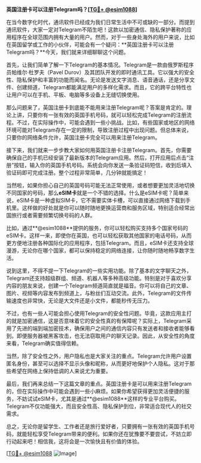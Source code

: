 **英国注册卡可以注册Telegram吗？[[TG💪+ @esim1088](https://t.me/s/esim1088)]**

在当今数字化时代，通讯软件已经成为我们日常生活中不可或缺的一部分。而提到通讯软件，大家一定对Telegram不陌生吧！这款以加密通信、隐私保护著称的应用程序在全球范围内拥有大量的用户。然而，对于一些身处海外的用户来说，比如在英国留学或工作的小伙伴，可能会有一个疑问：**英国注册卡可以注册Telegram吗？**今天，我们就来详细聊聊这个问题。

首先，让我们简单了解一下Telegram的基本情况。Telegram是一款由俄罗斯程序员帕维尔·杜罗夫（Pavel Durov）及其团队开发的即时通讯工具。它以强大的安全性、隐私保护和丰富的功能而闻名。无论是发送文字消息、语音通话，还是分享文件、创建频道，Telegram都能满足用户的多样化需求。而且，它的跨平台特性也让用户可以在手机、平板、电脑等多设备上无缝切换使用。

那么问题来了，英国注册卡到底能不能用来注册Telegram呢？答案是肯定的。理论上讲，只要你有一张有效的英国手机号码，就可以轻松完成Telegram的注册流程。不过，在实际操作中，可能会遇到一些小挑战。比如，有些国家或地区的网络环境可能对Telegram存在一定的限制，导致注册过程中出现问题。但总体来说，只要你的网络条件允许，英国注册卡完全可以用来注册Telegram。

接下来，我们就来一步步教大家如何用英国注册卡注册Telegram。首先，你需要确保自己的手机已经安装了最新版本的Telegram应用。然后，打开应用后点击“注册”按钮，输入你的英国手机号码。系统会向你发送一条验证码短信，收到后填入验证码即可完成注册。整个过程非常简单，几分钟就能搞定！

当然啦，如果你担心自己的英国号码可能无法正常使用，或者想要更加灵活地切换不同国家的号码，那么**eSIM卡**就是一个不错的选择。什么是eSIM卡呢？简单来说，eSIM卡是一种虚拟SIM卡，它不需要实体卡槽，可以直接通过网络下载到手机里。这样做的好处就是你可以随时随地更换运营商和服务区域，特别适合经常出国旅行或者需要频繁切换号码的人群。

比如，通过**@esim1088**提供的服务，你可以轻松购买支持多个国家号码的eSIM卡。这样一来，即使你在英国，也可以轻松获取其他国家的电话号码，从而更方便地注册各种国际化的应用程序，包括Telegram。而且，eSIM卡还支持全球漫游，无论你在哪个国家，都可以保持稳定的网络连接，让你随时随地畅享数字生活。

说到这里，不得不提一下Telegram的一些实用功能。除了基本的文字聊天之外，Telegram还支持超级群组、频道、机器人等多种高级功能。特别是对于喜欢分享内容的朋友来说，创建一个Telegram频道简直就是福音。你可以将自己的文章、图片、视频等内容发布到频道上，与粉丝们互动交流。此外，Telegram的文件传输速度也非常快，无论是大文件还是小文件，都能秒传无压力。

不过，也有一些人可能会担心使用Telegram的安全性问题。毕竟，这款应用主打的就是加密通信，这是否意味着它的安全性真的有保障呢？实际上，Telegram采用了先进的端到端加密技术，确保用户之间的通信内容只有发送者和接收者能够看到。即便服务器被黑客攻击，也无法窃取用户的聊天记录。因此，从安全性的角度来看，Telegram确实值得信赖。

当然，除了安全性之外，用户隐私也是大家关注的重点。Telegram允许用户设置匿名身份，甚至可以选择不显示头像和昵称，从而更好地保护个人隐私。这对于那些希望在网络上保持低调的人来说尤为重要。

最后，我们再来总结一下这篇文章的重点。英国注册卡是可以用来注册Telegram的，但在实际操作中可能会遇到一些小麻烦。如果你希望获得更加灵活便捷的服务，不妨试试eSIM卡，尤其是通过**@esim1088**这样的专业平台购买。Telegram不仅功能强大，而且安全性高、隐私保护到位，非常适合现代人的社交需求。

总之，无论你是留学生、工作者还是旅行爱好者，只要拥有一张有效的英国手机号码，就能轻松享受Telegram带来的便利。如果你还在犹豫要不要尝试，不妨立即行动起来吧！相信我，这将会是一次愉快且有价值的体验。

[[TG💪+ @esim1088](https://t.me/s/esim1088) ![Image](https://i.postimg.cc/4NQfJmqS/Snipaste-2025-05-13-00-14-12.png)]